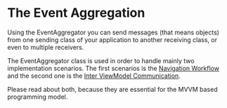# The Event Aggregation 
Using the EventAggregator you can send messages (that means objects) from one sending class of your application to another receiving class, or even to multiple receivers.

The EventAggregator class is used in order to handle mainly two implementation scenarios. The first scenarios is the [Navigation Workflow](NavigationWorkflow) and the second one is the [Inter ViewModel Communication](ViewModelCommunication).

Please read about both, because they are essential for the MVVM based programming model.


